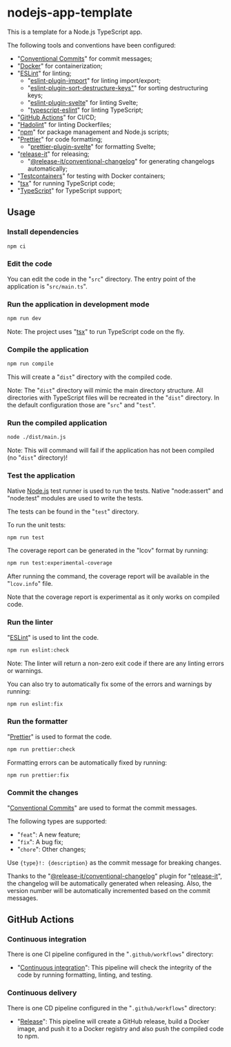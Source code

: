 # nodejs-app-template

This is a template for a Node.js TypeScript app.

The following tools and conventions have been configured:

- "[Conventional Commits](https://www.conventionalcommits.org/)" for commit messages;
- "[Docker](https://www.docker.com/)" for containerization;
- "[ESLint](https://www.npmjs.com/package/eslint)" for linting;
  - "[eslint-plugin-import](https://www.npmjs.com/package/eslint-plugin-import)" for linting import/export;
  - "[eslint-plugin-sort-destructure-keys"](https://www.npmjs.com/package/eslint-plugin-sort-destructure-keys)" for sorting destructuring keys;
  - "[eslint-plugin-svelte](https://www.npmjs.com/package/eslint-plugin-svelte)" for linting Svelte;
  - "[typescript-eslint](https://www.npmjs.com/package/@typescript-eslint/eslint-plugin)" for linting TypeScript;
- "[GitHub Actions](https://docs.github.com/en/actions)" for CI/CD;
- "[Hadolint](https://github.com/hadolint/hadolint)" for linting Dockerfiles;
- "[npm](https://www.npmjs.com/)" for package management and Node.js scripts;
- "[Prettier](https://www.npmjs.com/package/prettier)" for code formatting;
  - "[prettier-plugin-svelte](https://www.npmjs.com/package/prettier-plugin-svelte)" for formatting Svelte;
- "[release-it](https://www.npmjs.com/package/release-it)" for releasing;
  - "[@release-it/conventional-changelog](https://www.npmjs.com/package/@release-it/conventional-changelog)" for generating changelogs automatically;
- "[Testcontainers](https://www.npmjs.com/package/testcontainers)" for testing with Docker containers;
- "[tsx](https://www.npmjs.com/package/tsx)" for running TypeScript code;
- "[TypeScript](https://www.npmjs.com/package/typescript)" for TypeScript support;

## Usage

### Install dependencies

```bash
npm ci
```

### Edit the code

You can edit the code in the "`src`" directory.
The entry point of the application is "`src/main.ts`".

### Run the application in development mode

```bash
npm run dev
```

Note: The project uses "[tsx](https://www.npmjs.com/package/tsx)" to run TypeScript code on the fly.

### Compile the application

```bash
npm run compile
```

This will create a "`dist`" directory with the compiled code.

Note: The "`dist`" directory will mimic the main directory structure. All directories with TypeScript files will be recreated in the "`dist`" directory. In the default configuration those are "`src`" and "`test`".

### Run the compiled application

```bash
node ./dist/main.js
```

Note: This will command will fail if the application has not been compiled (no "`dist`" directory)!

### Test the application

Native [Node.js](https://nodejs.org/) test runner is used to run the tests.
Native "node:assert" and "node:test" modules are used to write the tests.

The tests can be found in the "`test`" directory.

To run the unit tests:

```bash
npm run test
```

The coverage report can be generated in the "lcov" format by running:

```bash
npm run test:experimental-coverage
```

After running the command, the coverage report will be available in the "`lcov.info`" file.

Note that the coverage report is experimental as it only works on compiled code.

### Run the linter

"[ESLint](https://www.npmjs.com/package/eslint)" is used to lint the code.

```bash
npm run eslint:check
```

Note: The linter will return a non-zero exit code if there are any linting errors or warnings.

You can also try to automatically fix some of the errors and warnings by running:

```bash
npm run eslint:fix
```

### Run the formatter

"[Prettier](https://www.npmjs.com/package/prettier)" is used to format the code.

```bash
npm run prettier:check
```

Formatting errors can be automatically fixed by running:

```bash
npm run prettier:fix
```

### Commit the changes

"[Conventional Commits](https://www.conventionalcommits.org/)" are used to format the commit messages.

The following types are supported:

- "`feat`": A new feature;
- "`fix`": A bug fix;
- "`chore`": Other changes;

Use `{type}!: {description}` as the commit message for breaking changes.

Thanks to the "[@release-it/conventional-changelog](https://www.npmjs.com/package/@release-it/conventional-changelog)" plugin for "[release-it](https://www.npmjs.com/package/release-it)", the changelog will be automatically generated when releasing. Also, the version number will be automatically incremented based on the commit messages.

## GitHub Actions

### Continuous integration

There is one CI pipeline configured in the "`.github/workflows`" directory:

- "[Continuous integration](.github/workflows/continuous_integration.yaml)": This pipeline will check the integrity of the code by running formatting, linting, and testing.

### Continuous delivery

There is one CD pipeline configured in the "`.github/workflows`" directory:

- "[Release](.github/workflows/release.yaml)": This pipeline will create a GitHub release, build a Docker image, and push it to a Docker registry and also push the compiled code to npm.
